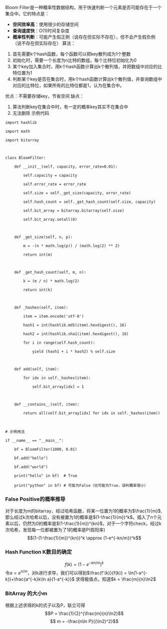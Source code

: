 Bloom Filter是一种概率性数据结构，用于快速判断一个元素是否可能存在于一个集合中。它的特点是：

- **空间效率高**：使用很少的存储空间
- **查询速度快**：O(1)时间复杂度
- **概率性判断**：可能产生假正例（说存在但实际不存在），但不会产生假负例（说不存在但实际存在）
算法：
1. 首先需要k个hash函数，每个函数可以把key散列成为1个整数  
2. 初始化时，需要一个长度为n比特的数组，每个比特位初始化为0  
3. 某个key加入集合时，用k个hash函数计算出k个散列值，并把数组中对应的比特位置为1  
4. 判断某个key是否在集合时，用k个hash函数计算出k个散列值，并查询数组中对应的比特位，如果所有的比特位都是1，认为在集合中。

优点：不需要存储key，节省空间
缺点：  
1. 算法判断key在集合中时，有一定的概率key其实不在集合中  
2. 无法删除
示例代码
```
import hashlib

import math

import bitarray

  

class BloomFilter:

    def __init__(self, capacity, error_rate=0.01):

        self.capacity = capacity

        self.error_rate = error_rate

        self.size = self._get_size(capacity, error_rate)

        self.hash_count = self._get_hash_count(self.size, capacity)

        self.bit_array = bitarray.bitarray(self.size)

        self.bit_array.setall(0)

  

    def _get_size(self, n, p):

        m = -(n * math.log(p)) / (math.log(2) ** 2)

        return int(m)

  

    def _get_hash_count(self, m, n):

        k = (m / n) * math.log(2)

        return int(k)

  

    def _hashes(self, item):

        item = item.encode('utf-8')

        hash1 = int(hashlib.md5(item).hexdigest(), 16)

        hash2 = int(hashlib.sha1(item).hexdigest(), 16)

        for i in range(self.hash_count):

            yield (hash1 + i * hash2) % self.size

  

    def add(self, item):

        for idx in self._hashes(item):

            self.bit_array[idx] = 1

  

    def __contains__(self, item):

        return all(self.bit_array[idx] for idx in self._hashes(item))

  

# 示例用法

if __name__ == "__main__":

    bf = BloomFilter(1000, 0.01)

    bf.add("hello")

    bf.add("world")

    print("hello" in bf)  # True

    print("python" in bf) # 可能为False（也可能为True，误判概率很小）
```

### False Positive的概率推导
对于长度为m的bitarray，经过哈希函数，将某一位置为1的概率为$\frac{1}{m}$,那么经过k次哈希以后，没有被置为1的概率是$(1-\frac{1}{m})^k$。插入了n个元素以后，仍然为0的概率是$(1-\frac{1}{m})^{kn}$。对于一个字符check，经过k次哈希，发现每一位都被置为了1的概率是P(假阳率)
$$(1-(1-\frac{1}{m})^{kn})^k \approx (1-e^{-kn/m})^k$$
### Hash Function K数目的确定
$$f(k) = (1-e^{-kn/m})^k$$
令$a=e^{n/m}$，对k进行求导，我们可以得到$\frac{f'(k)}{f(k)} = \ln(1-a^{-k})+\frac{a^{-k}k\ln a}{1-a^{-k}}$
求得极值点，知道$k = \frac{m}{n}\ln2$

### BitArray 的大小m
根据上述求得的k的式子以及P，联立可得
$$P = \frac{1}{2}^{\frac{m}{n}\ln2}$$
 $$ m = -\frac{n\ln P}{(\ln2)^2}$$
 

